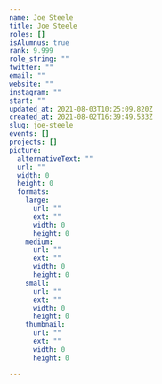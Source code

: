 ```yaml
---
name: Joe Steele
title: Joe Steele
roles: []
isAlumnus: true
rank: 9.999
role_string: ""
twitter: ""
email: ""
website: ""
instagram: ""
start: ""
updated_at: 2021-08-03T10:25:09.820Z
created_at: 2021-08-02T16:39:49.533Z
slug: joe-steele
events: []
projects: []
picture:
  alternativeText: ""
  url: ""
  width: 0
  height: 0
  formats:
    large:
      url: ""
      ext: ""
      width: 0
      height: 0
    medium:
      url: ""
      ext: ""
      width: 0
      height: 0
    small:
      url: ""
      ext: ""
      width: 0
      height: 0
    thumbnail:
      url: ""
      ext: ""
      width: 0
      height: 0

---
```

